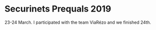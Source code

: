 # Securinets Prequals 2019

23-24 March. I participated with the team ViaRézo and we finished 24th.
